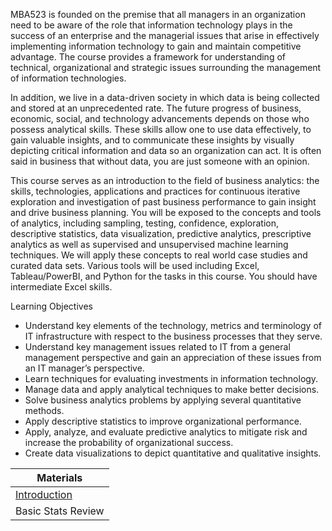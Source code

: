MBA523 is founded on the premise that all managers in an organization need to be aware
of the role that information technology plays in the success of an enterprise and the
managerial issues that arise in effectively implementing information technology to gain
and maintain competitive advantage. The course provides a framework for understanding
of technical, organizational and strategic issues surrounding the management of
information technologies.

In addition, we live in a data-driven society in which data is being collected and stored at
an unprecedented rate. The future progress of business, economic, social, and technology
advancements depends on those who possess analytical skills. These skills allow one to
use data effectively, to gain valuable insights, and to communicate these insights by
visually depicting critical information and data so an organization can act. It is often said
in business that without data, you are just someone with an opinion.

This course serves as an introduction to the field of business analytics: the skills,
technologies, applications and practices for continuous iterative exploration and
investigation of past business performance to gain insight and drive business planning.
You will be exposed to the concepts and tools of analytics, including sampling, testing,
confidence, exploration, descriptive statistics, data visualization, predictive analytics,
prescriptive analytics as well as supervised and unsupervised machine learning
techniques. We will apply these concepts to real world case studies and curated data sets.
Various tools will be used including Excel, Tableau/PowerBI, and Python for the tasks in
this course. You should have intermediate Excel skills.

Learning Objectives
- Understand key elements of the technology, metrics and terminology of IT
infrastructure with respect to the business processes that they serve.
- Understand key management issues related to IT from a general management
perspective and gain an appreciation of these issues from an IT manager’s
perspective.
- Learn techniques for evaluating investments in information technology.
- Manage data and apply analytical techniques to make better decisions.
- Solve business analytics problems by applying several quantitative methods.
- Apply descriptive statistics to improve organizational performance.
- Apply, analyze, and evaluate predictive analytics to mitigate risk and increase the
probability of organizational success.
- Create data visualizations to depict quantitative and qualitative insights.

|Materials|
|---|
| [Introduction](https://gannawag.github.io/IR_management_analytics/lectures/Lecture%201%20Introduction.html#/title-slide) |
| Basic Stats Review |
